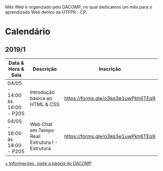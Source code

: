 Mês Web é organizado pelo DACOMP, no qual dedicamos um mês para o aprendizado Web dentro da UTFPR - CP.

# Calendário

## 2019/1

| Data & Hora & Sala   | Descrição  | Inscrição
|-----|---|---|
|  04/05 - 14:00 às 16:00 - P205 |  Introdução básica ao HTML & CSS | https://forms.gle/o3kq3e1uwPkh6TEq9
|  04/05 - 16:00 às 18:00 - P205    |  Web Chat em Tempo Real: Estrutura I - Estrutura | https://forms.gle/o3kq3e1uwPkh6TEq9

[+ Informações, visite a página do DACOMP](https://www.facebook.com/dacompcp/)
